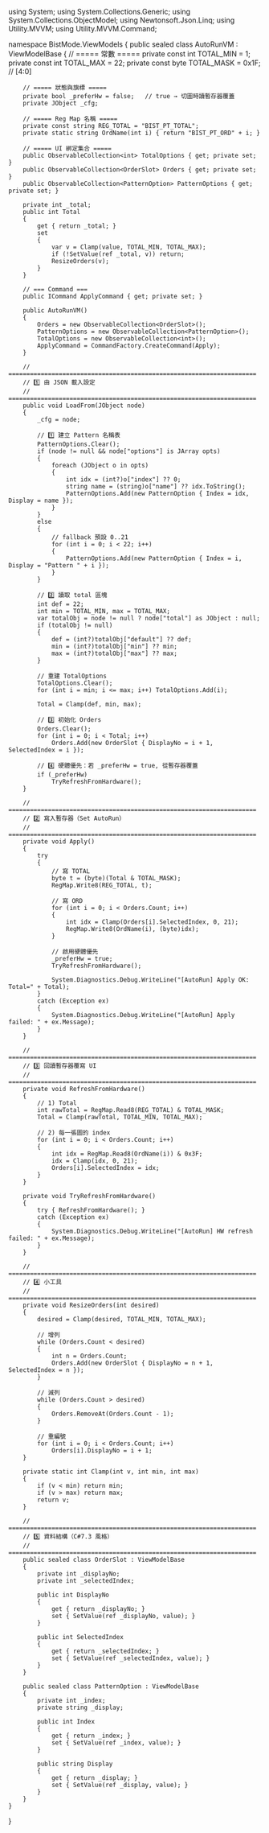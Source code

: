 using System;
using System.Collections.Generic;
using System.Collections.ObjectModel;
using Newtonsoft.Json.Linq;
using Utility.MVVM;
using Utility.MVVM.Command;

namespace BistMode.ViewModels
{
    public sealed class AutoRunVM : ViewModelBase
    {
        // ===== 常數 =====
        private const int TOTAL_MIN = 1;
        private const int TOTAL_MAX = 22;
        private const byte TOTAL_MASK = 0x1F; // [4:0]

        // ===== 狀態與旗標 =====
        private bool _preferHw = false;   // true → 切圖時讀暫存器覆蓋
        private JObject _cfg;

        // ===== Reg Map 名稱 =====
        private const string REG_TOTAL = "BIST_PT_TOTAL";
        private static string OrdName(int i) { return "BIST_PT_ORD" + i; }

        // ===== UI 綁定集合 =====
        public ObservableCollection<int> TotalOptions { get; private set; }
        public ObservableCollection<OrderSlot> Orders { get; private set; }
        public ObservableCollection<PatternOption> PatternOptions { get; private set; }

        private int _total;
        public int Total
        {
            get { return _total; }
            set
            {
                var v = Clamp(value, TOTAL_MIN, TOTAL_MAX);
                if (!SetValue(ref _total, v)) return;
                ResizeOrders(v);
            }
        }

        // === Command ===
        public ICommand ApplyCommand { get; private set; }

        public AutoRunVM()
        {
            Orders = new ObservableCollection<OrderSlot>();
            PatternOptions = new ObservableCollection<PatternOption>();
            TotalOptions = new ObservableCollection<int>();
            ApplyCommand = CommandFactory.CreateCommand(Apply);
        }

        // =====================================================================
        // 1️⃣ 由 JSON 載入設定
        // =====================================================================
        public void LoadFrom(JObject node)
        {
            _cfg = node;

            // 1️⃣ 建立 Pattern 名稱表
            PatternOptions.Clear();
            if (node != null && node["options"] is JArray opts)
            {
                foreach (JObject o in opts)
                {
                    int idx = (int?)o["index"] ?? 0;
                    string name = (string)o["name"] ?? idx.ToString();
                    PatternOptions.Add(new PatternOption { Index = idx, Display = name });
                }
            }
            else
            {
                // fallback 預設 0..21
                for (int i = 0; i < 22; i++)
                {
                    PatternOptions.Add(new PatternOption { Index = i, Display = "Pattern " + i });
                }
            }

            // 2️⃣ 讀取 total 區塊
            int def = 22;
            int min = TOTAL_MIN, max = TOTAL_MAX;
            var totalObj = node != null ? node["total"] as JObject : null;
            if (totalObj != null)
            {
                def = (int?)totalObj["default"] ?? def;
                min = (int?)totalObj["min"] ?? min;
                max = (int?)totalObj["max"] ?? max;
            }

            // 重建 TotalOptions
            TotalOptions.Clear();
            for (int i = min; i <= max; i++) TotalOptions.Add(i);

            Total = Clamp(def, min, max);

            // 3️⃣ 初始化 Orders
            Orders.Clear();
            for (int i = 0; i < Total; i++)
                Orders.Add(new OrderSlot { DisplayNo = i + 1, SelectedIndex = i });

            // 4️⃣ 硬體優先：若 _preferHw = true, 從暫存器覆蓋
            if (_preferHw)
                TryRefreshFromHardware();
        }

        // =====================================================================
        // 2️⃣ 寫入暫存器（Set AutoRun）
        // =====================================================================
        private void Apply()
        {
            try
            {
                // 寫 TOTAL
                byte t = (byte)(Total & TOTAL_MASK);
                RegMap.Write8(REG_TOTAL, t);

                // 寫 ORD
                for (int i = 0; i < Orders.Count; i++)
                {
                    int idx = Clamp(Orders[i].SelectedIndex, 0, 21);
                    RegMap.Write8(OrdName(i), (byte)idx);
                }

                // 啟用硬體優先
                _preferHw = true;
                TryRefreshFromHardware();

                System.Diagnostics.Debug.WriteLine("[AutoRun] Apply OK: Total=" + Total);
            }
            catch (Exception ex)
            {
                System.Diagnostics.Debug.WriteLine("[AutoRun] Apply failed: " + ex.Message);
            }
        }

        // =====================================================================
        // 3️⃣ 回讀暫存器覆寫 UI
        // =====================================================================
        private void RefreshFromHardware()
        {
            // 1) Total
            int rawTotal = RegMap.Read8(REG_TOTAL) & TOTAL_MASK;
            Total = Clamp(rawTotal, TOTAL_MIN, TOTAL_MAX);

            // 2) 每一張圖的 index
            for (int i = 0; i < Orders.Count; i++)
            {
                int idx = RegMap.Read8(OrdName(i)) & 0x3F;
                idx = Clamp(idx, 0, 21);
                Orders[i].SelectedIndex = idx;
            }
        }

        private void TryRefreshFromHardware()
        {
            try { RefreshFromHardware(); }
            catch (Exception ex)
            {
                System.Diagnostics.Debug.WriteLine("[AutoRun] HW refresh failed: " + ex.Message);
            }
        }

        // =====================================================================
        // 4️⃣ 小工具
        // =====================================================================
        private void ResizeOrders(int desired)
        {
            desired = Clamp(desired, TOTAL_MIN, TOTAL_MAX);

            // 增列
            while (Orders.Count < desired)
            {
                int n = Orders.Count;
                Orders.Add(new OrderSlot { DisplayNo = n + 1, SelectedIndex = n });
            }

            // 減列
            while (Orders.Count > desired)
            {
                Orders.RemoveAt(Orders.Count - 1);
            }

            // 重編號
            for (int i = 0; i < Orders.Count; i++)
                Orders[i].DisplayNo = i + 1;
        }

        private static int Clamp(int v, int min, int max)
        {
            if (v < min) return min;
            if (v > max) return max;
            return v;
        }

        // =====================================================================
        // 5️⃣ 資料結構（C#7.3 風格）
        // =====================================================================
        public sealed class OrderSlot : ViewModelBase
        {
            private int _displayNo;
            private int _selectedIndex;

            public int DisplayNo
            {
                get { return _displayNo; }
                set { SetValue(ref _displayNo, value); }
            }

            public int SelectedIndex
            {
                get { return _selectedIndex; }
                set { SetValue(ref _selectedIndex, value); }
            }
        }

        public sealed class PatternOption : ViewModelBase
        {
            private int _index;
            private string _display;

            public int Index
            {
                get { return _index; }
                set { SetValue(ref _index, value); }
            }

            public string Display
            {
                get { return _display; }
                set { SetValue(ref _display, value); }
            }
        }
    }
}